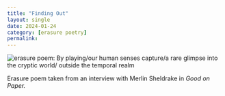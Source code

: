 ```yaml
---
title: "Finding Out"
layout: single
date: 2024-01-24
category: [erasure poetry] 
permalink:
---
```


<img src="https://www.davidralphlewis.co.uk/assets/images/articles/2024/findingout.jpeg" alt="erasure poem: By playing/our human senses capture/a rare glimpse into the cryptic world/ outside the temporal realm" title="Screw around, find out, make art" class="responsive"><br>  

Erasure poem taken from an interview with Merlin Sheldrake in *Good on Paper.*